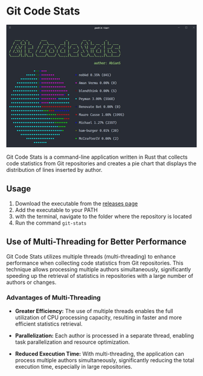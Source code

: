 # Git Code Stats

![PowerShell Rust Project](./assets/git-stats.jpg)

Git Code Stats is a command-line application written in Rust that collects code statistics from Git repositories and creates a pie chart that displays the distribution of lines inserted by author.


## Usage

1. Download the executable from the [releases page](https://github.com/AbianS/git_code_stats/releases/tag/V.1.0.0)
2. Add the executable to your PATH
3. with the terminal, navigate to the folder where the repository is located
4. Run the command `git-stats`

## Use of Multi-Threading for Better Performance

Git Code Stats utilizes multiple threads (multi-threading) to enhance performance when collecting code statistics from Git repositories. This technique allows processing multiple authors simultaneously, significantly speeding up the retrieval of statistics in repositories with a large number of authors or changes.

### Advantages of Multi-Threading

- **Greater Efficiency:** The use of multiple threads enables the full utilization of CPU processing capacity, resulting in faster and more efficient statistics retrieval.

- **Parallelization:** Each author is processed in a separate thread, enabling task parallelization and resource optimization.

- **Reduced Execution Time:** With multi-threading, the application can process multiple authors simultaneously, significantly reducing the total execution time, especially in large repositories.